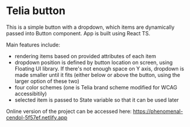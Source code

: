 # Telia button

This is a simple button with a dropdown, which items are dynamically passed into Button component. App is built using React TS.

Main features include:
- rendering items based on provided attributes of each item
- dropdown position is defined by button location on screen, using Floating UI library. If there's not enough space on Y axis, dropdown is made smaller until it fits (either below or above the button, using the larger option of these two)
- four color schemes (one is Telia brand scheme modified for WCAG accessibitily)
- selected item is passed to State variable so that it can be used later

Online version of the project can be accessed here: https://phenomenal-cendol-5f57ef.netlify.app
